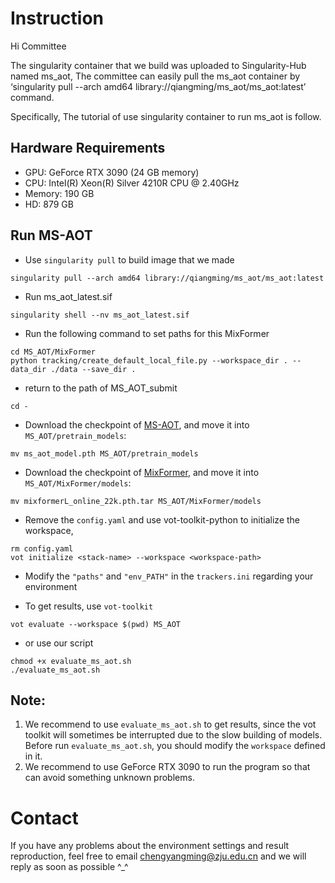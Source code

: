 # Instruction
Hi Committee 

The singularity container that we build was uploaded to Singularity-Hub named ms_aot, The committee can easily pull the ms_aot container by ‘singularity pull --arch amd64 library://qiangming/ms_aot/ms_aot:latest’ command.

 Specifically, The tutorial of use singularity container to run ms_aot is follow.

## Hardware Requirements
* GPU: GeForce RTX 3090 (24 GB memory)
* CPU: Intel(R) Xeon(R) Silver 4210R CPU @ 2.40GHz 
* Memory: 190 GB
* HD: 879 GB

## Run MS-AOT

* Use `singularity pull` to build image that we made
```
singularity pull --arch amd64 library://qiangming/ms_aot/ms_aot:latest
```

* Run ms_aot_latest.sif
```
singularity shell --nv ms_aot_latest.sif
```

* Run the following command to set paths for this MixFormer
```
cd MS_AOT/MixFormer
python tracking/create_default_local_file.py --workspace_dir . --data_dir ./data --save_dir .
```
* return to the path of MS_AOT_submit 
```
cd -
```
* Download the checkpoint of [MS-AOT](https://drive.google.com/file/d/1aEvMAcx3sJ2FRBIb0MsCSsvJrp3M0Cce/view?usp=sharing), and move it into `MS_AOT/pretrain_models`:
```
mv ms_aot_model.pth MS_AOT/pretrain_models
```
* Download the checkpoint of [MixFormer](https://drive.google.com/file/d/18qfUTVOyQ7Nyz8QaEoa2zecVbQCnbtWV/view?usp=sharing), and move it into `MS_AOT/MixFormer/models`:
  
```
mv mixformerL_online_22k.pth.tar MS_AOT/MixFormer/models
```

* Remove the `config.yaml` and use vot-toolkit-python to initialize the workspace, 
```
rm config.yaml
vot initialize <stack-name> --workspace <workspace-path>
```

* Modify the `"paths"` and `"env_PATH"` in the `trackers.ini` regarding your environment

* To get results, use `vot-toolkit` 
```
vot evaluate --workspace $(pwd) MS_AOT
```
* or use our script
```
chmod +x evaluate_ms_aot.sh
./evaluate_ms_aot.sh
```

## **Note**: 
1. We recommend to use `evaluate_ms_aot.sh` to get results, since the vot toolkit will sometimes be interrupted due to the slow building of models. Before run `evaluate_ms_aot.sh`, you should modify the `workspace` defined in it.
2. We recommend to use GeForce RTX 3090 to run the program so that can avoid something unknown problems.

# Contact
If you have any problems about the environment settings and result reproduction, feel free to email chengyangming@zju.edu.cn and we will reply as soon as possible ^_^
